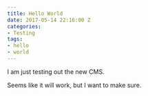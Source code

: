 ```yaml
---
title: Hello World
date: 2017-05-14 22:16:00 Z
categories:
- Testing
tags:
- hello
- world
---
```


I am just testing out the new CMS. 

Seems like it will work, but I want to make sure.